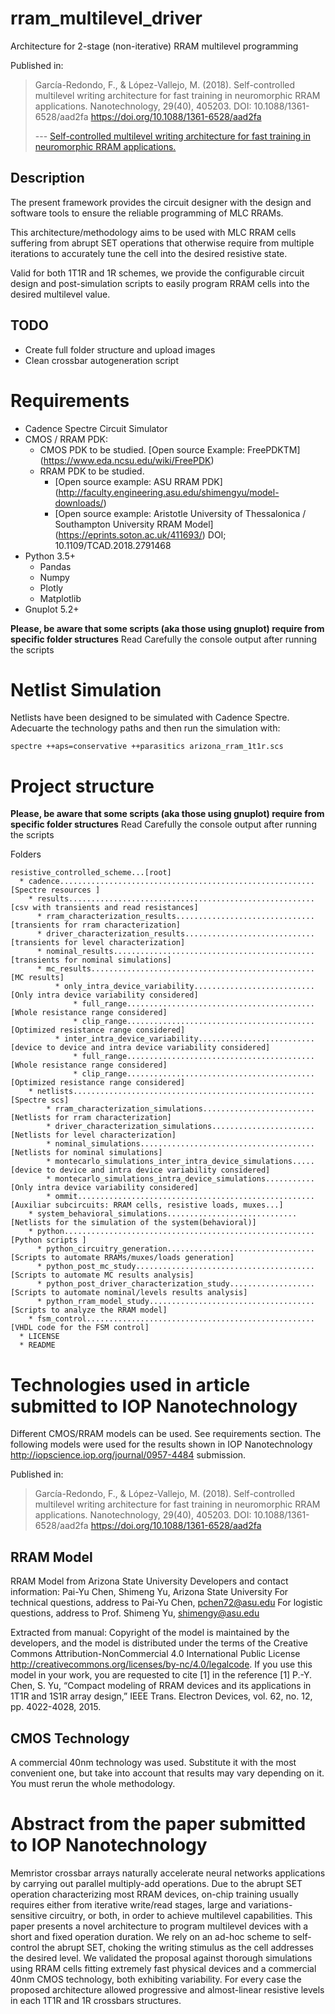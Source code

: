 # rram_multilevel_driver
Architecture for 2-stage (non-iterative) RRAM multilevel programming

Published in:
> García-Redondo, F., & López-Vallejo, M. (2018).
> Self-controlled multilevel writing architecture for fast training in neuromorphic RRAM applications.
> Nanotechnology, 29(40), 405203.
> DOI: 10.1088/1361-6528/aad2fa
> https://doi.org/10.1088/1361-6528/aad2fa
>
> --- [Self-controlled multilevel writing architecture for fast training in neuromorphic RRAM applications.](https://doi.org/10.1088/1361-6528/aad2fa)

## Description
The present framework provides the circuit designer with the design
and software tools to ensure the reliable programming of MLC RRAMs.

This architecture/methodology aims to be used with MLC RRAM cells suffering from
abrupt SET operations that otherwise require from multiple iterations to accurately tune the cell into the desired resistive state.

Valid for both 1T1R and 1R schemes, we provide the configurable
circuit design and post-simulation scripts to easily program RRAM cells into the desired multilevel value.

## TODO
* Create full folder structure and upload images
* Clean crossbar autogeneration script

# Requirements
* Cadence Spectre Circuit Simulator
* CMOS / RRAM PDK:
	* CMOS PDK to be studied. [Open source Example: FreePDKTM] (https://www.eda.ncsu.edu/wiki/FreePDK)
	* RRAM PDK to be studied.
		* [Open source example: ASU RRAM PDK] (http://faculty.engineering.asu.edu/shimengyu/model-downloads/)
		* [Open source example: Aristotle University of Thessalonica / Southampton University RRAM Model] (https://eprints.soton.ac.uk/411693/) DOI; 10.1109/TCAD.2018.2791468
* Python 3.5+
  * Pandas
  * Numpy
  * Plotly
  * Matplotlib
* Gnuplot 5.2+

**Please, be aware that some scripts (aka those using gnuplot) require from specific folder structures**
Read Carefully the console output after running the scripts

# Netlist Simulation
Netlists have been designed to be simulated with Cadence Spectre.
Adecuarte the technology paths and then run the simulation with:

    spectre ++aps=conservative ++parasitics arizona_rram_1t1r.scs

# Project structure

**Please, be aware that some scripts (aka those using gnuplot) require from specific folder structures**
Read Carefully the console output after running the scripts

Folders
```
resistive_controlled_scheme...[root]
  * cadence.........................................................[Spectre resources ]
    * results.......................................................[csv with transients and read resistances]
      * rram_characterization_results...............................[transients for rram characterization]
      * driver_characterization_results.............................[transients for level characterization]
      * nominal_results.............................................[transients for nominal simulations]
      * mc_results..................................................[MC results]
          * only_intra_device_variability...........................[Only intra device variability considered]
              * full_range..........................................[Whole resistance range considered]
              * clip_range..........................................[Optimized resistance range considered]
          * inter_intra_device_variability..........................[device to device and intra device variability considered]
              * full_range..........................................[Whole resistance range considered]
              * clip_range..........................................[Optimized resistance range considered]
    * netlists......................................................[Spectre scs]
        * rram_characterization_simulations.........................[Netlists for rram characterization]
        * driver_characterization_simulations.......................[Netlists for level characterization]
        * nominal_simulations.......................................[Netlists for nominal simulations]
        * montecarlo_simulations_inter_intra_device_simulations.....[device to device and intra device variability considered]
        * montecarlo_simulations_intra_device_simulations...........[Only intra device variability considered]
        * ommit.....................................................[Auxiliar subcircuits: RRAM cells, resistive loads, muxes...]
	* system_behavioral_simulations.............................[Netlists for the simulation of the system(behavioral)]
    * python........................................................[Python scripts ]
      * python_circuitry_generation.................................[Scripts to automate RRAMs/muxes/loads generation]
      * python_post_mc_study........................................[Scripts to automate MC results analysis]
      * python_post_driver_characterization_study...................[Scripts to automate nominal/levels results analysis]
      * python_rram_model_study.....................................[Scripts to analyze the RRAM model]
    * fsm_control...................................................[VHDL code for the FSM control]
  * LICENSE
  * README
```

# Technologies used in article submitted to IOP Nanotechnology

Different CMOS/RRAM models can be used. See requirements section.
The following models were used for the results shown in IOP Nanotechnology http://iopscience.iop.org/journal/0957-4484 submission.

Published in:
> García-Redondo, F., & López-Vallejo, M. (2018).
> Self-controlled multilevel writing architecture for fast training in neuromorphic RRAM applications.
> Nanotechnology, 29(40), 405203.
> DOI: 10.1088/1361-6528/aad2fa
> https://doi.org/10.1088/1361-6528/aad2fa

## RRAM Model
RRAM Model from Arizona State University
Developers and contact information:
Pai-Yu Chen, Shimeng Yu, Arizona State University
For technical questions, address to Pai-Yu Chen, pchen72@asu.edu
For logistic questions, address to Prof. Shimeng Yu, shimengy@asu.edu

Extracted from manual:
Copyright of the model is maintained by the developers, and the model is distributed under the
terms of the Creative Commons Attribution-NonCommercial 4.0 International Public License
http://creativecommons.org/licenses/by-nc/4.0/legalcode. If you use this model in your work, you are
requested to cite [1] in the reference
[1] P.-Y. Chen, S. Yu, “Compact modeling of RRAM devices and its applications in 1T1R and 1S1R
array design,” IEEE Trans. Electron Devices, vol. 62, no. 12, pp. 4022-4028, 2015.

## CMOS Technology
A commercial 40nm technology was used.
Substitute it with the most convenient one, but take into account that
results may vary depending on it. You must rerun the whole methodology.

# Abstract from the paper submitted to IOP Nanotechnology

Memristor crossbar arrays naturally accelerate
neural networks applications by carrying out
parallel multiply-add operations.
Due to the abrupt SET operation characterizing most
RRAM devices, on-chip training usually requires either from
iterative write/read stages, large and variations-sensitive circuitry, or both,
in order to achieve multilevel capabilities.
This paper presents a novel architecture to program
multilevel devices with a short and fixed operation duration.
We rely on an ad-hoc scheme to self-control the abrupt SET,
choking the writing stimulus as the cell addresses the desired level.
We validated the proposal against thorough simulations
using RRAM cells fitting extremely fast physical devices
and a commercial 40nm CMOS technology, both exhibiting variability.
For every case the proposed architecture allowed progressive and almost-linear resistive
levels in each 1T1R and 1R crossbars structures.
